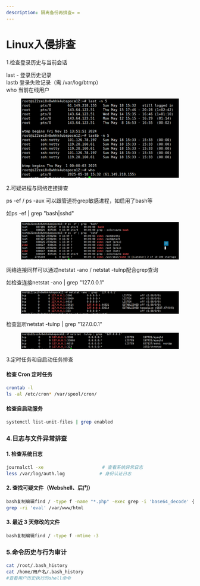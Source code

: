 ```yaml
---
description: 隔离备份再排查= =
---
```


# Linux入侵排查

1.检查登录历史与当前会话

last -  登录历史记录
\
lastb  登录失败记录（需 /var/log/btmp）
\
who  当前在线用户

<figure><img src="../../../.gitbook/assets/image.png" alt=""><figcaption></figcaption></figure>

2.可疑进程与网络连接排查

ps -ef  / ps -aux 可以跟管道符grep敏感进程，如启用了bash等

如ps -ef | grep  "bash|sshd"

<figure><img src="../../../.gitbook/assets/image (1).png" alt=""><figcaption></figcaption></figure>

网络连接同样可以通过netstat -ano / netstat -tulnp配合grep查询

如检查连接netstat -ano | grep "127.0.0.1"

<figure><img src="../../../.gitbook/assets/image (3).png" alt=""><figcaption></figcaption></figure>

检查监听netstat -tulnp | grep  "127.0.0.1"

<figure><img src="../../../.gitbook/assets/image (2).png" alt=""><figcaption></figcaption></figure>

3.定时任务和自启动任务排查

#### 检查 Cron 定时任务

```bash
crontab -l
ls -al /etc/cron* /var/spool/cron/
```

#### 检查自启动服务

```bash
systemctl list-unit-files | grep enabled
```

### 4.日志与文件异常排查

#### 1. 检查系统日志

```bash
journalctl -xe                      # 查看系统异常日志
less /var/log/auth.log             # 身份认证日志
```

#### 2. 查找可疑文件（Webshell、后门）

```bash
bash复制编辑find / -type f -name "*.php" -exec grep -i 'base64_decode' {} \; -print
grep -ri 'eval' /var/www/html
```

#### 3. 最近 3 天修改的文件

```bash
bash复制编辑find / -type f -mtime -3
```

### 5.命令历史与行为审计

```bash
cat /root/.bash_history
cat /home/用户名/.bash_history
#查看用户历史执行的shell命令
```

